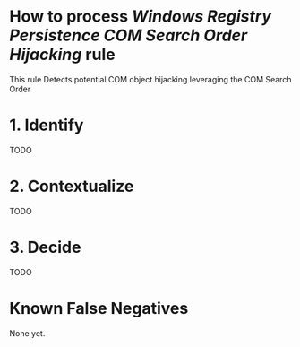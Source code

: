 # How to process *Windows Registry Persistence COM Search Order Hijacking* rule
This rule Detects potential COM object hijacking leveraging the COM Search Order

# 1. Identify
TODO

# 2. Contextualize
TODO

# 3. Decide
TODO

# Known False Negatives
None yet.
